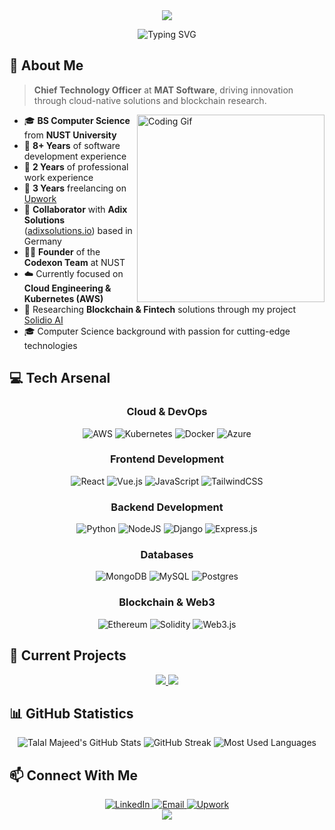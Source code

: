 <div align="center">
  <img src="https://capsule-render.vercel.app/api?type=waving&color=0A81D1&height=200&section=header&text=Muhammad%20Talal%20Majeed&fontSize=50&fontColor=ffffff&animation=fadeIn&fontAlignY=30&desc=CTO%20at%20MAT%20Software%20|%20Cloud%20Engineer%20|%20Blockchain%20Developer&descAlignY=50&descAlign=50" />
</div>

<div align="center">
  
  ![Typing SVG](https://readme-typing-svg.demolab.com?font=Fira+Code&weight=500&size=22&duration=3000&pause=1000&color=0A81D1&center=true&vCenter=true&random=false&width=600&lines=8%2B+Years+of+Coding+Experience;AWS+Cloud+Engineering+%26+Kubernetes;Blockchain+%26+Fintech+Research;Full-Stack+Web+Development)

</div>

## 🌊 About Me

> **Chief Technology Officer** at **MAT Software**, driving innovation through cloud-native solutions and blockchain research.

<img align="right" width="300" src="https://raw.githubusercontent.com/abhisheknaiidu/abhisheknaiidu/master/code.gif" alt="Coding Gif" />

- 🎓 **BS Computer Science** from **NUST University**
- 🚀 **8+ Years** of software development experience
- 💼 **2 Years** of professional work experience
- 🔹 **3 Years** freelancing on [Upwork](https://www.upwork.com/freelancers/~0157c5ba50d278cc2a)
- 🤝 **Collaborator** with **Adix Solutions** ([adixsolutions.io](https://adixsolutions.io)) based in Germany
- 👨‍💻 **Founder** of the **Codexon Team** at NUST
- ☁️ Currently focused on **Cloud Engineering & Kubernetes (AWS)**
- 🔗 Researching **Blockchain & Fintech** solutions through my project [Solidio AI](https://github.com/TalalMajeed/Solidio-AI)
- 🎓 Computer Science background with passion for cutting-edge technologies

## 💻 Tech Arsenal

<div align="center">
  
  ### Cloud & DevOps
  
  ![AWS](https://img.shields.io/badge/AWS-%23FF9900.svg?style=for-the-badge&logo=amazon-aws&logoColor=white)
  ![Kubernetes](https://img.shields.io/badge/kubernetes-%23326ce5.svg?style=for-the-badge&logo=kubernetes&logoColor=white)
  ![Docker](https://img.shields.io/badge/docker-%230db7ed.svg?style=for-the-badge&logo=docker&logoColor=white)
  ![Azure](https://img.shields.io/badge/azure-%230072C6.svg?style=for-the-badge&logo=microsoftazure&logoColor=white)
  
  ### Frontend Development
  
  ![React](https://img.shields.io/badge/react-%2320232a.svg?style=for-the-badge&logo=react&logoColor=%2361DAFB)
  ![Vue.js](https://img.shields.io/badge/vuejs-%2335495e.svg?style=for-the-badge&logo=vuedotjs&logoColor=%234FC08D)
  ![JavaScript](https://img.shields.io/badge/javascript-%23323330.svg?style=for-the-badge&logo=javascript&logoColor=%23F7DF1E)
  ![TailwindCSS](https://img.shields.io/badge/tailwindcss-%2338B2AC.svg?style=for-the-badge&logo=tailwind-css&logoColor=white)
  
  ### Backend Development
  
  ![Python](https://img.shields.io/badge/python-3670A0?style=for-the-badge&logo=python&logoColor=ffdd54)
  ![NodeJS](https://img.shields.io/badge/node.js-6DA55F?style=for-the-badge&logo=node.js&logoColor=white)
  ![Django](https://img.shields.io/badge/django-%23092E20.svg?style=for-the-badge&logo=django&logoColor=white)
  ![Express.js](https://img.shields.io/badge/express.js-%23404d59.svg?style=for-the-badge&logo=express&logoColor=%2361DAFB)
  
  ### Databases
  
  ![MongoDB](https://img.shields.io/badge/MongoDB-%234ea94b.svg?style=for-the-badge&logo=mongodb&logoColor=white)
  ![MySQL](https://img.shields.io/badge/mysql-%2300f.svg?style=for-the-badge&logo=mysql&logoColor=white)
  ![Postgres](https://img.shields.io/badge/postgres-%23316192.svg?style=for-the-badge&logo=postgresql&logoColor=white)
  
  ### Blockchain & Web3
  
  ![Ethereum](https://img.shields.io/badge/Ethereum-3C3C3D?style=for-the-badge&logo=Ethereum&logoColor=white)
  ![Solidity](https://img.shields.io/badge/Solidity-%23363636.svg?style=for-the-badge&logo=solidity&logoColor=white)
  ![Web3.js](https://img.shields.io/badge/web3.js-F16822?style=for-the-badge&logo=web3.js&logoColor=white)
  
</div>

## 🚀 Current Projects

<div align="center">
  <a href="https://github.com/TalalMajeed/Oracis-AI">
    <img src="https://github-readme-stats.vercel.app/api/pin/?username=TalalMajeed&repo=Oracis-AI&theme=buefy&title_color=0A81D1&icon_color=0A81D1" />
  </a>
  <a href="https://github.com/TalalMajeed/Solidio-AI">
    <img src="https://github-readme-stats.vercel.app/api/pin/?username=TalalMajeed&repo=Solidio-AI&theme=buefy&title_color=0A81D1&icon_color=0A81D1" />
  </a>
</div>

## 📊 GitHub Statistics

<div align="center">
  <img src="https://github-readme-stats.vercel.app/api?username=TalalMajeed&show_icons=true&count_private=true&theme=default&title_color=0A81D1&icon_color=0A81D1&ring_color=0A81D1" alt="Talal Majeed's GitHub Stats" />
  <img src="https://github-readme-streak-stats.herokuapp.com/?user=TalalMajeed&theme=default&ring=0A81D1&fire=0A81D1&currStreakLabel=0A81D1" alt="GitHub Streak" />
  <img src="https://github-readme-stats.vercel.app/api/top-langs/?username=TalalMajeed&layout=compact&theme=default&title_color=0A81D1" alt="Most Used Languages" />
</div>

## 📫 Connect With Me

<div align="center">
  <a href="https://linkedin.com/in/talalmajeed">
    <img src="https://img.shields.io/badge/LinkedIn-0077B5?style=for-the-badge&logo=linkedin&logoColor=white" alt="LinkedIn" />
  </a>
  <a href="mailto:m.talal.majeed@gmail.com">
    <img src="https://img.shields.io/badge/Gmail-D14836?style=for-the-badge&logo=gmail&logoColor=white" alt="Email" />
  </a>
  <a href="https://www.upwork.com/freelancers/~0157c5ba50d278cc2a">
    <img src="https://img.shields.io/badge/UpWork-6FDA44?style=for-the-badge&logo=Upwork&logoColor=white" alt="Upwork" />
  </a>
</div>

<div align="center">
  <img src="https://capsule-render.vercel.app/api?type=waving&color=0A81D1&height=120&section=footer" />
</div>
